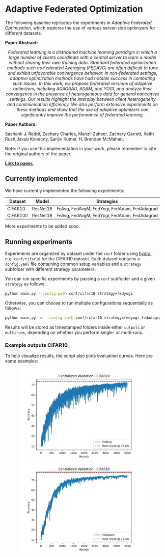 # Adaptive Federated Optimization 

The following baseline replicates the experiments in *Adaptive Federated Optimization*, which explores the use of various server-side optimizers for different datasets.

**Paper Abstract:** 

<center>
<i>Federated learning is a distributed machine learning paradigm in which a large
number of clients coordinate with a central server to learn a model without sharing
their own training data. Standard federated optimization methods such as Federated Averaging (FEDAVG) are often difficult to tune and exhibit unfavorable
convergence behavior. In non-federated settings, adaptive optimization methods
have had notable success in combating such issues. In this work, we propose federated versions of adaptive optimizers, including ADAGRAD, ADAM, and YOGI,
and analyze their convergence in the presence of heterogeneous data for general
nonconvex settings. Our results highlight the interplay between client heterogeneity
and communication efficiency. We also perform extensive experiments on these
methods and show that the use of adaptive optimizers can significantly improve the
performance of federated learning.</i>
</center>

**Paper Authors:** 

Sashank J. Reddi, Zachary Charles, Manzil Zaheer, Zachary Garrett, Keith Rush,Jakub Konecný, Sanjiv Kumar, H. Brendan McMahan.


Note: If you use this implementation in your work, please remember to cite the original authors of the paper. 

**[Link to paper.](https://arxiv.org/pdf/2003.00295.pdf)**

## Currently implemented

We have currently implemented the following experiments: 

| Dataset  | Model    | Strategies                          |
| -------- | -------- | ----------------------------------- |
| CIFAR10  | ResNet18 | FeAvg, FedAvgM, FedYogi, FedAdam, FedAdagrad |
| CIFAR100 | ResNet18 | FeAvg, FedAvgM, FedYogi, FedAdam, FedAdagrad |

More experiments to be added soon. 

## Running experiments

Experiments are organized by dataset under the `conf` folder using [hydra](https://hydra.cc/docs/tutorials/), e.g. `conf/cifar10` for the CIFAR10 dataset. 
Each dataset contains a `config.yaml` file containing common setup variables and a `strategy` subfolder with different strategy parameters.

You can run specific experiments by passing a `conf` subfolder and a given `strategy` as follows. 
```sh
python main.py --config-path conf/cifar10 strategy=fedyogi
``` 

Otherwise, you can choose to run multiple configurations sequentially as follows:
```sh
python main.py -m --config-path conf/cifar10 strategy=fedyogi,fedadagrad,fedadam,fedavg
``` 
Results will be stored as timestamped folders inside either `outputs` or `multiruns`, depending on whether you perform single- or multi-runs. 

### Example outputs CIFAR10

To help visualize results, the script also plots evaluation curves. Here are some examples:
<center>
<img src="cifar10_fedavg.jpeg" alt="CIFAR10 - FedAvg" width="400" />
<img src="cifar10_fedadam.jpeg" alt="CIFAR10 - FedAdam" width="400" />
</center>
